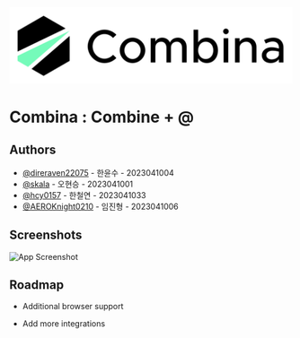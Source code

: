 ![Logo](https://www.github.com/DireRaven22075/202401_Project/blob/main/readme/title.png?raw=true)

# Combina : Combine + @


## Authors

- [@direraven22075](https://www.github.com/DireRaven22075) - 한윤수 - 2023041004
- [@skala](https://www.github.com/scalar0114) - 오현승 - 2023041001
- [@hcy0157](https://github.com/hcy0157) - 한철연 - 2023041033
- [@AEROKnight0210](https://github.com/AEROKnight0210) - 임진형 - 2023041006




## Screenshots

![App Screenshot](https://via.placeholder.com/468x300?text=App+Screenshot+Here)


## Roadmap

- Additional browser support

- Add more integrations
